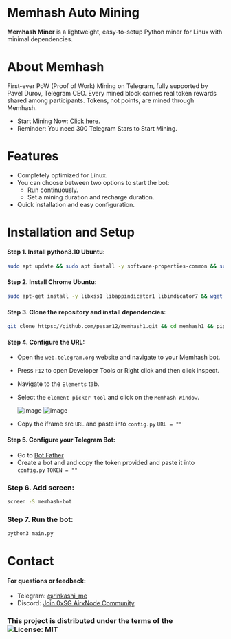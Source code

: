 # Memhash Auto Mining
**Memhash Miner** is a lightweight, easy-to-setup Python miner for Linux with minimal dependencies.


# About Memhash
First-ever PoW (Proof of Work) Mining on Telegram, fully supported by Pavel Durov, Telegram CEO.
Every mined block carries real token rewards shared among participants. Tokens, not points, are mined through Memhash.

- Start Mining Now: [Click here](https://t.me/memhash_bot/start?startapp=h3rDq).
- Reminder: You need 300 Telegram Stars to Start Mining.

# Features
- Completely optimized for Linux.
- You can choose between two options to start the bot: 
  - Run continuously.
  - Set a mining duration and recharge duration.
- Quick installation and easy configuration.

# Installation and Setup
#### Step 1. Install python3.10 Ubuntu:
```sh
sudo apt update && sudo apt install -y software-properties-common && sudo add-apt-repository -y ppa:deadsnakes/ppa && sudo apt update && sudo apt install -y python3.10 python3.10-venv python3.10-distutils python3-pip
```
#### Step 2. Install Chrome Ubuntu:
```sh
sudo apt-get install -y libxss1 libappindicator1 libindicator7 && wget https://dl.google.com/linux/chrome/deb/pool/main/g/google-chrome-stable/google-chrome-stable_131.0.6778.85-1_amd64.deb && sudo apt install ./google-chrome-stable_131.0.6778.85-1_amd64.deb && sudo apt-get install -f
```
#### Step 3. Clone the repository and install dependencies:
```sh
git clone https://github.com/pesar12/memhash1.git && cd memhash1 && pip3 install -r requirements.txt
```
#### Step 4. Configure the URL:
- Open the `web.telegram.org` website and navigate to your Memhash bot.
- Press `F12` to open Developer Tools or Right click and then click inspect.
- Navigate to the `Elements` tab.
- Select the `element picker tool` and click on the `Memhash Window`.

  ![image](https://github.com/user-attachments/assets/f26c8d7c-93ea-4d64-9cf3-fb268f96b714)
  ![image](https://github.com/user-attachments/assets/c17ff85b-03b6-44e0-b7c5-771fe728a660)
  
- Copy the iframe src `URL` and paste into `config.py` `URL = ""`

#### Step 5. Configure your Telegram Bot:
- Go to [Bot Father](https://t.me/BotFather)
- Create a bot and and copy the token provided and paste it into `config.py` `TOKEN = ""`

### Step 6. Add screen:
```sh
screen -S memhash-bot
```
### Step 7. Run the bot:
```sh
python3 main.py
```
# Contact
#### For questions or feedback:
- Telegram: [@rinkashi_me](https://t.me/rinkashi_me)
- Discord: [Join 0xSG AirxNode Community](https://discord.gg/BxDj5ZVj8W)


### This project is distributed under the terms of the ![License: MIT](https://img.shields.io/badge/License-MIT-yellow.svg)
